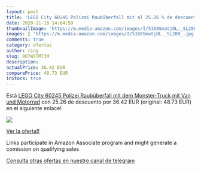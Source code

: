 ```yaml
---
layout: post
title: 'LEGO City 60245 Polizei Raubüberfall mit al 25.26 % de descuento'
date: 2020-11-16 14:04:59
thumbnailImage: 'https://m.media-amazon.com/images/I/5168SmatjOL._SL200_.jpg'
images: [ 'https://m.media-amazon.com/images/I/5168SmatjOL._SL200_.jpg' ]
comments: true
category: ofertas
author: ring
slug: B07W7TM73M
description:
actualPrice: 36.42 EUR
comparePrice: 48.73 EUR
inStock: true
---
```


Está [LEGO City 60245 Polizei Raubüberfall mit dem Monster-Truck mit Van und Motorrad](https://www.amazon.de/dp/B07W7TM73M/?tag=redken02-21) con 25.26 de descuento por 36.42 EUR (original: 48.73 EUR) en el siguiente enlace!

[![](https://m.media-amazon.com/images/I/5168SmatjOL._SL200_.jpg)](https://www.amazon.de/dp/B07W7TM73M/?tag=redken02-21)

[Ver la oferta!!](https://www.amazon.de/dp/B07W7TM73M/?tag=redken02-21)

Links participate in Amazon Associate program and might generate a comission on qualifying sales

[Consulta otras ofertas en nuestro canal de telegram](https://t.me/s/ofertas25)
